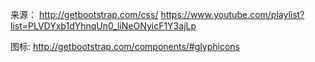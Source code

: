 来源：
http://getbootstrap.com/css/
https://www.youtube.com/playlist?list=PLVDYxb1dYhnqUn0_liNeONyicF1Y3ajLp

图标:
http://getbootstrap.com/components/#glyphicons







